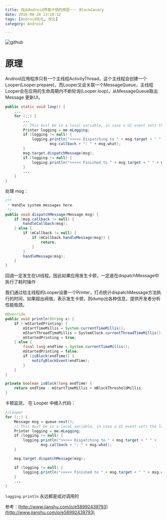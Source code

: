 ```yaml
---
title: 找出Android界面卡顿的原因－－ BlockCanary
date: 2016-08-28 13:18:12
tags: [Android优化, 优化]
category: Android

---
```


![github](https://github.com/markzhai/AndroidPerformanceMonitor)

<!--more-->

# 原理

Android应用程序只有一个主线程ActivityThread，这个主线程会创建一个Looper(Looper.prepare)，而Looper又会关联一个MessageQueue，主线程Looper会在应用的生命周期内不断轮询(Looper.loop)，从MessageQueue取出Message 更新UI。

```java
public static void loop() {
    ...
    for (;;) {
        ...
        // This must be in a local variable, in case a UI event sets the logger
        Printer logging = me.mLogging;
        if (logging != null) {
            logging.println(">>>>> Dispatching to " + msg.target + " " +
                    msg.callback + ": " + msg.what);
        }
        msg.target.dispatchMessage(msg);
        if (logging != null) {
            logging.println("<<<<< Finished to " + msg.target + " " + msg.callback);
        }
        ...
    }
}
```

处理 msg：

```java
/**
 * Handle system messages here.
 */ 
public void dispatchMessage(Message msg) { 
    if (msg.callback != null) { 
        handleCallback(msg); 
    } else { 
        if (mCallback != null) { 
            if (mCallback.handleMessage(msg)) { 
                return; 
            } 
        } 
        handleMessage(msg); 
    } 
}
```

回调一定发生在UI线程。因此如果应用发生卡顿，一定是在dispatchMessage中执行了耗时操作

我们通过给主线程的Looper设置一个Printer，打点统计dispatchMessage方法执行的时间，如果超出阀值，表示发生卡顿，则dump出各种信息，提供开发者分析性能瓶颈。

```java
@Override
public void println(String x) {
    if (!mStartedPrinting) {
        mStartTimeMillis = System.currentTimeMillis();
        mStartThreadTimeMillis = SystemClock.currentThreadTimeMillis();
        mStartedPrinting = true;
    } else {
        final long endTime = System.currentTimeMillis();
        mStartedPrinting = false;
        if (isBlock(endTime)) {
            notifyBlockEvent(endTime);
        }
    }
}

private boolean isBlock(long endTime) {
    return endTime - mStartTimeMillis > mBlockThresholdMillis;
}
```


卡顿监测， 在 Looper 中植入代码：

```java
//Looper
for (;;) {
    Message msg = queue.next();
    // This must be in a local variable, in case a UI event sets the logger
    Printer logging = me.mLogging;
    if (logging != null) {
        logging.println(">>>>> Dispatching to " + msg.target + " " +
                msg.callback + ": " + msg.what);
    }

    msg.target.dispatchMessage(msg);

    if (logging != null) {
        logging.println("<<<<< Finished to " + msg.target + " " + msg.callback);
    }
    ...
}
```

`logging.println` 永远都是成对调用的




参考：[http://www.jianshu.com/p/e58992439793](http://www.jianshu.com/p/e58992439793)